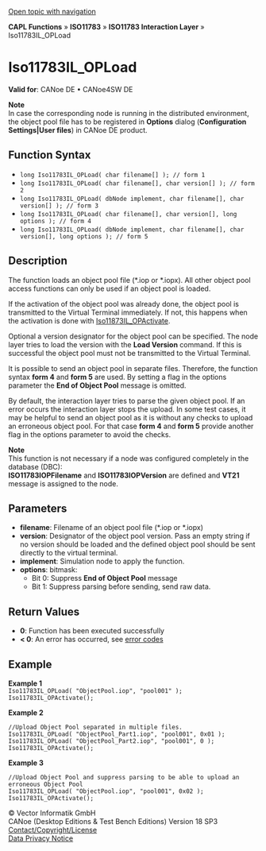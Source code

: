 [Open topic with navigation](../../../../../../CANoeDEFamily.htm#Topics/CAPLFunctions/ISO11783/ISOInteractionLayer/Functions/CAPLfunctionIso11783ILOPLoad.md)

**CAPL Functions** » **ISO11783** » **ISO11783 Interaction Layer** » Iso11783IL_OPLoad

# Iso11783IL_OPLoad

**Valid for**: CANoe DE • CANoe4SW DE

**Note**  
In case the corresponding node is running in the distributed environment, the object pool file has to be registered in **Options** dialog (**Configuration Settings|User files**) in CANoe DE product.

## Function Syntax

- `long Iso11783IL_OPLoad( char filename[] ); // form 1`
- `long Iso11783IL_OPLoad( char filename[], char version[] ); // form 2`
- `long Iso11783IL_OPLoad( dbNode implement, char filename[], char version[] ); // form 3`
- `long Iso11783IL_OPLoad( char filename[], char version[], long options ); // form 4`
- `long Iso11783IL_OPLoad( dbNode implement, char filename[], char version[], long options ); // form 5`

## Description

The function loads an object pool file (*.iop or *.iopx). All other object pool access functions can only be used if an object pool is loaded.

If the activation of the object pool was already done, the object pool is transmitted to the Virtual Terminal immediately. If not, this happens when the activation is done with [Iso11873IL_OPActivate](CAPLfunctionIso11783ILOPActivate.md).

Optional a version designator for the object pool can be specified. The node layer tries to load the version with the **Load Version** command. If this is successful the object pool must not be transmitted to the Virtual Terminal.

It is possible to send an object pool in separate files. Therefore, the function syntax **form 4** and **form 5** are used. By setting a flag in the options parameter the **End of Object Pool** message is omitted.

By default, the interaction layer tries to parse the given object pool. If an error occurs the interaction layer stops the upload. In some test cases, it may be helpful to send an object pool as it is without any checks to upload an erroneous object pool. For that case **form 4** and **form 5** provide another flag in the options parameter to avoid the checks.

**Note**  
This function is not necessary if a node was configured completely in the database (DBC):  
**ISO11783IOPFilename** and **ISO11783IOPVersion** are defined and **VT21** message is assigned to the node.

## Parameters

- **filename**: Filename of an object pool file (*.iop or *.iopx)
- **version**: Designator of the object pool version. Pass an empty string if no version should be loaded and the defined object pool should be sent directly to the virtual terminal.
- **implement**: Simulation node to apply the function.
- **options**: bitmask:
  - Bit 0: Suppress **End of Object Pool** message
  - Bit 1: Suppress parsing before sending, send raw data.

## Return Values

- **0**: Function has been executed successfully
- **< 0**: An error has occurred, see [error codes](../../../CAPLfunctionsISOj1939ErrorCodes.md)

## Example

**Example 1**  
`Iso11783IL_OPLoad( "ObjectPool.iop", "pool001" );`  
`Iso11783IL_OPActivate();`

**Example 2**  

```
//Upload Object Pool separated in multiple files.
Iso11783IL_OPLoad( "ObjectPool_Part1.iop", "pool001", 0x01 );
Iso11783IL_OPLoad( "ObjectPool_Part2.iop", "pool001", 0 );
Iso11783IL_OPActivate();
```

**Example 3**  

```
//Upload Object Pool and suppress parsing to be able to upload an erroneous Object Pool
Iso11783IL_OPLoad( "ObjectPool.iop", "pool001", 0x02 );
Iso11783IL_OPActivate();
```

© Vector Informatik GmbH  
CANoe (Desktop Editions & Test Bench Editions) Version 18 SP3  
[Contact/Copyright/License](../../../../Shared/ContactCopyrightLicense.md)  
[Data Privacy Notice](https://www.vector.com/int/en/company/get-info/privacy-policy/)
